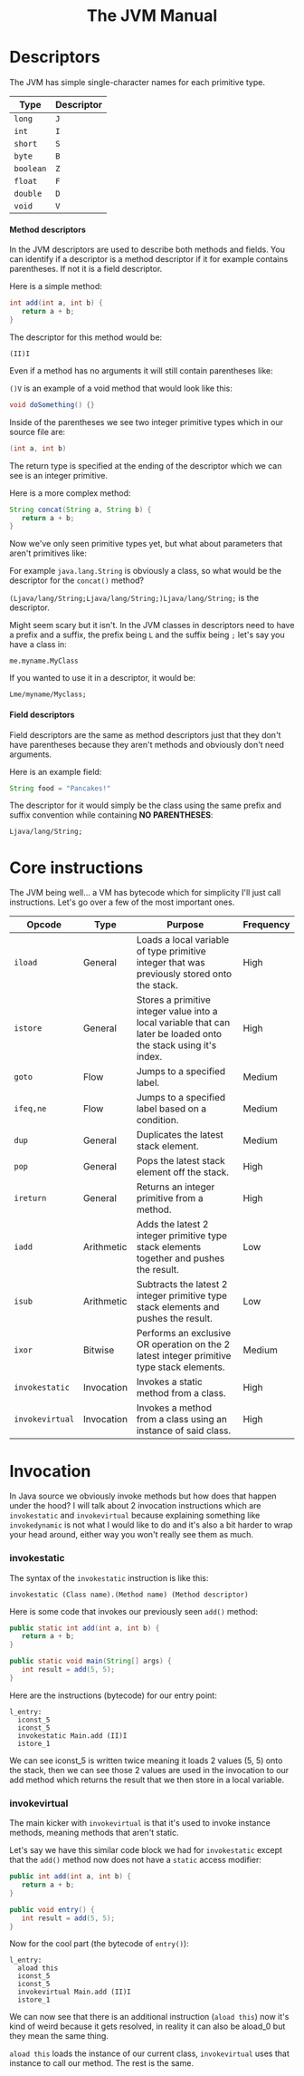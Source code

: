 <h1 align="center">The JVM Manual</h1>

# Descriptors

The JVM has simple single-character names for each primitive type.

| Type | Descriptor |
| ---- | ---- |
| `long` | `J` |
| `int` | `I` |
| `short` | `S` |
| `byte` | `B` |
| `boolean` | `Z` |
| `float` | `F` |
| `double` | `D` |
| `void` | `V` 

#### Method descriptors
In the JVM descriptors are used to describe both methods and fields.
You can identify if a descriptor is a method descriptor if it for example contains parentheses.
If not it is a field descriptor.

Here is a simple method:

```java
int add(int a, int b) {
   return a + b;
}
```

The descriptor for this method would be:

`(II)I`

Even if a method has no arguments it will still contain parentheses like:

`()V` is an example of a void method that would look like this:

```java
void doSomething() {}
```


Inside of the parentheses we see two integer primitive types which in our source file are:

```java
(int a, int b)
```

The return type is specified at the ending of the descriptor which we can see is an integer primitive.

Here is a more complex method:

```java
String concat(String a, String b) {
   return a + b;
}
```

Now we've only seen primitive types yet, but what about parameters that aren't primitives like:

For example `java.lang.String` is obviously a class, so what would be the descriptor for the `concat()` method?

`(Ljava/lang/String;Ljava/lang/String;)Ljava/lang/String;` is the descriptor.

Might seem scary but it isn't. In the JVM classes in descriptors need to have a prefix and a suffix,
the prefix being `L` and the suffix being `;` let's say you have a class in:

`me.myname.MyClass`

If you wanted to use it in a descriptor, it would be:

`Lme/myname/Myclass;`

#### Field descriptors
Field descriptors are the same as method descriptors just that they don't have parentheses because they aren't methods and obviously don't need arguments.

Here is an example field:

```java
String food = "Pancakes!"
```

The descriptor for it would simply be the class using the same prefix and suffix convention while containing **NO PARENTHESES**:

`Ljava/lang/String;`

# Core instructions

The JVM being well... a VM has bytecode which for simplicity I'll just call instructions.
Let's go over a few of the most important ones.

| Opcode | Type | Purpose | Frequency |
| ---- | ---- | ---- | ---- |
| `iload` | General | Loads a local variable of type primitive integer that was previously stored onto the stack. | High |
| `istore` | General | Stores a primitive integer value into a local variable that can later be loaded onto the stack using it's index. | High |
| `goto` | Flow | Jumps to a specified label. | Medium |
| `ifeq,ne` | Flow | Jumps to a specified label based on a condition. | Medium |
| `dup` | General | Duplicates the latest stack element. | Medium |
| `pop` | General | Pops the latest stack element off the stack. | High |
| `ireturn` | General | Returns an integer primitive from a method. | High |
| `iadd` | Arithmetic | Adds the latest 2 integer primitive type stack elements together and pushes the result. | Low |
| `isub` | Arithmetic | Subtracts the latest 2 integer primitive type stack elements and pushes the result. | Low |
| `ixor` | Bitwise | Performs an exclusive OR operation on the 2 latest integer primitive type stack elements. | Medium |
| `invokestatic` | Invocation | Invokes a static method from a class. | High |
| `invokevirtual` | Invocation | Invokes a method from a class using an instance of said class. | High |

# Invocation

In Java source we obviously invoke methods but how does that happen under the hood?
I will talk about 2 invocation instructions which are `invokestatic` and `invokevirtual` because explaining something like `invokedynamic` is not what I would like to do and it's also a bit harder to wrap your head around, either way you won't really see them as much.

### invokestatic

The syntax of the `invokestatic` instruction is like this:

```
invokestatic (Class name).(Method name) (Method descriptor)
```

Here is some code that invokes our previously seen `add()` method:

```java
public static int add(int a, int b) {
   return a + b;
}

public static void main(String[] args) {
   int result = add(5, 5);
}
```

Here are the instructions (bytecode) for our entry point:

```
l_entry:
  iconst_5
  iconst_5
  invokestatic Main.add (II)I
  istore_1
```

We can see iconst_5 is written twice meaning it loads 2 values (5, 5) onto the stack, then we can see those 2 values are used in the invocation to our add method which returns the result that we then store in a local variable.


### invokevirtual

The main kicker with `invokevirtual` is that it's used to invoke instance methods, meaning methods that aren't static.

Let's say we have this similar code block we had for `invokestatic` except that the `add()` method now does not have a `static` access modifier:

```java
public int add(int a, int b) {
   return a + b;
}

public void entry() {
   int result = add(5, 5);
}
```

Now for the cool part (the bytecode of `entry()`):

```
l_entry:
  aload this
  iconst_5
  iconst_5
  invokevirtual Main.add (II)I
  istore_1
```

We can now see that there is an additional instruction (`aload this`) now it's kind of weird because it gets resolved, in reality it can also be aload_0 but they mean the same thing.

`aload this` loads the instance of our current class, `invokevirtual` uses that instance to call our method. The rest is the same.
